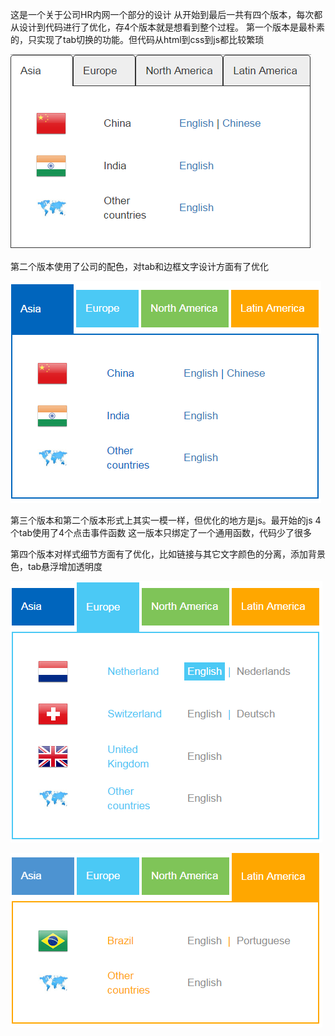 这是一个关于公司HR内网一个部分的设计
从开始到最后一共有四个版本，每次都从设计到代码进行了优化，存4个版本就是想看到整个过程。
第一个版本是最朴素的，只实现了tab切换的功能。但代码从html到css到js都比较繁琐

![Alt text](/screenshot/version1.PNG)

第二个版本使用了公司的配色，对tab和边框文字设计方面有了优化

![Alt text](/screenshot/Version2.PNG)

第三个版本和第二个版本形式上其实一模一样，但优化的地方是js。最开始的js 4个tab使用了4个点击事件函数
这一版本只绑定了一个通用函数，代码少了很多

第四个版本对样式细节方面有了优化，比如链接与其它文字颜色的分离，添加背景色，tab悬浮增加透明度

![Alt text](/screenshot/version4.PNG)

![Alt text](/screenshot/version4.1.PNG)
